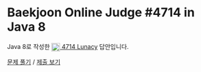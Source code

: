 # Baekjoon Online Judge #4714 in Java 8
Java 8로 작성한 [<img src="https://static.solved.ac/tier_small/2.svg" height="20" align="center">
4714 Lunacy](https://www.acmicpc.net/problem/4714) 답안입니다.

[문제 풀기](https://www.acmicpc.net/problem/4714) /
[제출 보기](https://www.acmicpc.net/source/87407507)
